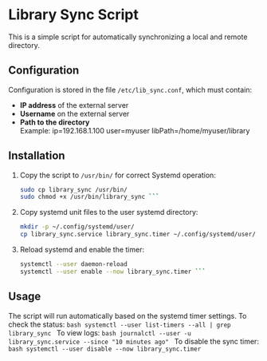 # Library Sync Script

This is a simple script for automatically synchronizing a local and remote directory.

## Configuration  
Configuration is stored in the file `/etc/lib_sync.conf`, which must contain:  

- **IP address** of the external server  
- **Username** on the external server  
- **Path to the directory**  
Example:
ip=192.168.1.100
user=myuser
libPath=/home/myuser/library

## Installation  

1. Copy the script to `/usr/bin/` for correct Systemd operation:  
   ```bash
   sudo cp library_sync /usr/bin/
   sudo chmod +x /usr/bin/library_sync ```

2. Copy systemd unit files to the user systemd directory:
   ```bash
   mkdir -p ~/.config/systemd/user/
   cp library_sync.service library_sync.timer ~/.config/systemd/user/ ```

3. Reload systemd and enable the timer:
   ```bash
   systemctl --user daemon-reload
   systemctl --user enable --now library_sync.timer ```

## Usage
The script will run automatically based on the systemd timer settings. To check the status:
    ```bash
    systemctl --user list-timers --all | grep library_sync ```
To view logs:
    ```bash
    journalctl --user -u library_sync.service --since "10 minutes ago" ```
To disable the sync timer:
    ```bash
    systemctl --user disable --now library_sync.timer ```

